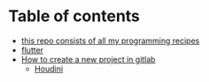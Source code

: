 # Table of contents

* [this repo consists of all my programming recipes](README.md)
* [flutter](flutter.md)
* [How to create a new project in gitlab](project/README.md)
  * [Houdini](project/houdini.md)

